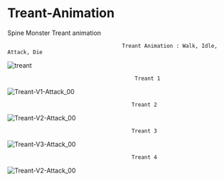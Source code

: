 # Treant-Animation
Spine Monster Treant animation



                                        Treant Animation : Walk, Idle, Attack, Die

![treant](https://user-images.githubusercontent.com/20840303/155903135-6502c2f3-1575-4b3b-9f2a-6956ffacd534.gif)

                                            Treant 1

![Treant-V1-Attack_00](https://user-images.githubusercontent.com/20840303/156073212-774eb15f-46b0-4442-8cff-8a8fa3605683.png)

                                           Treant 2

![Treant-V2-Attack_00](https://user-images.githubusercontent.com/20840303/156073378-33bcad08-9d56-4a53-af21-e7c5caaa699d.png)

                                           Treant 3

![Treant-V3-Attack_00](https://user-images.githubusercontent.com/20840303/156078074-e5937541-de8e-488b-b57b-b53be8ac61db.png)

                                           Treant 4
                                           
![Treant-V2-Attack_00](https://user-images.githubusercontent.com/20840303/156081130-bf9e0bc5-a2ba-4e61-95d4-811e6cd2c26b.png)



